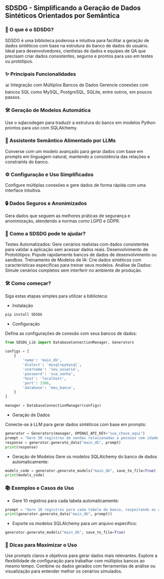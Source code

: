 ## SDSDG - Simplificando a Geração de Dados Sintéticos Orientados por Semântica

### 📌 O que é o SDSDG?

SDSDG é uma biblioteca poderosa e intuitiva para facilitar a geração de dados sintéticos com base na estrutura do banco de dados do usuário. Ideal para desenvolvedores, cientistas de dados e equipes de QA que precisam criar dados consistentes, seguros e prontos para uso em testes ou protótipos.

### ✨ Principais Funcionalidades

📊 Integração com Múltiplos Bancos de Dados
Gerencie conexões com bancos SQL como MySQL, PostgreSQL, SQLite, entre outros, em poucos passos.

### 🛠️ Geração de Modelos Automática
Use o sqlacodegen para traduzir a estrutura do banco em modelos Python prontos para uso com SQLAlchemy.

### 🤖 Assistente Semântico Alimentado por LLMs
Converse com um modelo avançado para gerar dados com base em prompts em linguagem natural, mantendo a consistência das relações e constraints do banco.

### ⚙️ Configuração e Uso Simplificados
Configure múltiplas conexões e gere dados de forma rápida com uma interface intuitiva.

### 🔒 Dados Seguros e Anonimizados
Gera dados que seguem as melhores práticas de segurança e anonimização, atendendo a normas como LGPD e GDPR.

### 🚀 Como a SDSDG pode te ajudar?
Testes Automatizados: Gere cenários realistas com dados consistentes para validar a aplicação sem acessar dados reais.
Desenvolvimento de Prototótipos: Popule rapidamente bancos de dados de desenvolvimento ou sandbox.
Treinamento de Modelos de IA: Crie dados sintéticos com características específicas para treinar seus modelos.
Análise de Dados: Simule cenários completos sem interferir no ambiente de produção.

### 🛠️ Como começar?
Siga estas etapas simples para utilizar a biblioteca:

- Instalação
```bash
pip install SDSDG
```

- Configuração

Defina as configurações de conexão com seus bancos de dados:

```python
from SDSDG_Lib import DatabaseConnectionManager, Generators

configs = [
    {
        'name': 'main_db',
        'dialect': 'mysql+pymysql',
        'username': 'seu_usuario',
        'password': 'sua_senha',
        'host': 'localhost',
        'port': 3306,
        'database': 'meu_banco',
    }
]

manager = DatabaseConnectionManager(configs)
```

- Geração de Dados

Conecte-se à LLM para gerar dados sintéticos com base em prompts:

```python
generator = Generators(manager, OPENAI_API_KEY="sua_chave_aqui")
prompt = "Gere 50 registros de vendas relacionadas a pessoas com idade acima de 30 anos."
response = generator.generate_data("main_db", prompt)
print(response)
```

- Geração de Modelos
Gere os modelos SQLAlchemy do banco de dados automaticamente:

```python
models_code = generator.generate_models("main_db", save_to_file=True)
print(models_code)
```

### 📚 Exemplos e Casos de Uso

- Gere 10 registros para cada tabela automaticamente:

```python
prompt = "Gere 10 registros para cada tabela do banco, respeitando as constraints."
print(generator.generate_data("main_db", prompt))
```

- Exporte os modelos SQLAlchemy para um arquivo específico:

```python
generator.generate_models("main_db", save_to_file=True)
```

### 📢 Dicas para Maximizar o Uso
Use prompts claros e objetivos para gerar dados mais relevantes.
Explore a flexibilidade de configuração para trabalhar com múltiplos bancos ao mesmo tempo.
Combine os dados gerados com ferramentas de análise ou visualização para entender melhor os cenários simulados.


